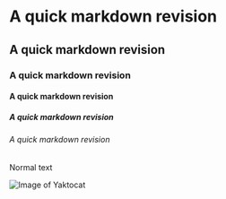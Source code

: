 # A quick markdown revision
## A quick markdown revision
### A quick markdown revision
#### A quick markdown revision
##### A quick markdown revision
###### A quick markdown revision

Normal text

![Image of Yaktocat](https://octodex.github.com/images/yaktocat.png)
